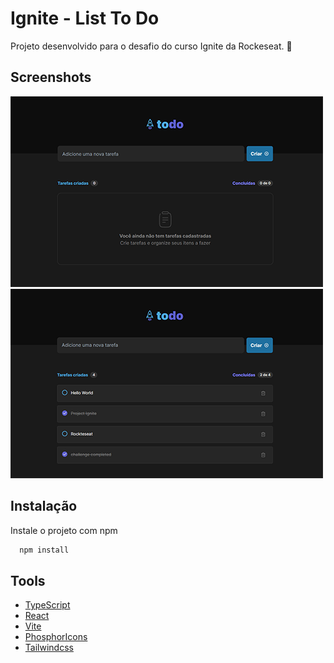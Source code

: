 # Ignite - List To Do

Projeto desenvolvido para o desafio do curso Ignite da Rockeseat. 🚀


 


## Screenshots
<img src="github\list_empty.png" alt="List Empty"/>

<img src="github\list_full.png" alt="List with itens" />


## Instalação

Instale o projeto com npm

```bash
  npm install
```
    
## Tools

 - [TypeScript](https://www.typescriptlang.org/)
 - [React](https://pt-br.reactjs.org/)
 - [Vite](https://vitejs.dev/)
 - [PhosphorIcons](https://phosphoricons.com/)
 - [Tailwindcss](https://tailwindcss.com/)

